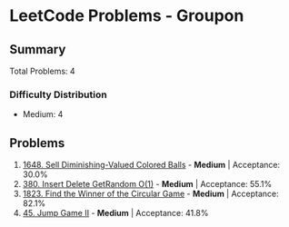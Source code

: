 # LeetCode Problems - Groupon

## Summary
Total Problems: 4

### Difficulty Distribution

- Medium: 4

## Problems

1. [1648. Sell Diminishing-Valued Colored Balls](https://leetcode.com/problems/sell-diminishing-valued-colored-balls/) - **Medium** | Acceptance: 30.0%
2. [380. Insert Delete GetRandom O(1)](https://leetcode.com/problems/insert-delete-getrandom-o1/) - **Medium** | Acceptance: 55.1%
3. [1823. Find the Winner of the Circular Game](https://leetcode.com/problems/find-the-winner-of-the-circular-game/) - **Medium** | Acceptance: 82.1%
4. [45. Jump Game II](https://leetcode.com/problems/jump-game-ii/) - **Medium** | Acceptance: 41.8%